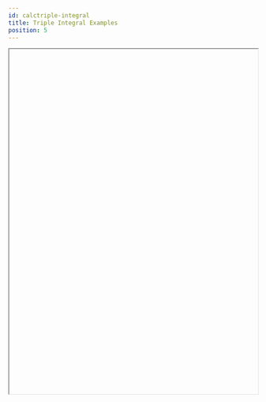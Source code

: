 ```yaml
---
id: calctriple-integral
title: Triple Integral Examples
position: 5
---
```

<iframe class='text--center' alt='Flux and 2D divergence theorem' sec='https://sites.math.washington.edu/~aloveles/Math324Fall2013/f13m324TripleIntegralExamples.pdf' height='700' width='100%'></iframe>